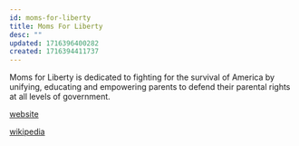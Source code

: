 ```yaml
---
id: moms-for-liberty
title: Moms For Liberty
desc: ""
updated: 1716396400282
created: 1716394411737
---
```


Moms for Liberty is dedicated to fighting for the survival of America by unifying, educating and empowering parents to defend their parental rights at all levels of government.

[website](https://momsforlibertywc.org/)

[wikipedia](https://en.wikipedia.org/wiki/Moms_for_Liberty)
